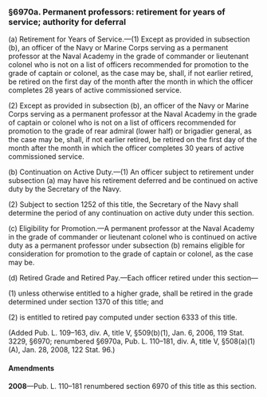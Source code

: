 ### §6970a. Permanent professors: retirement for years of service; authority for deferral ###

(a) Retirement for Years of Service.—(1) Except as provided in subsection (b), an officer of the Navy or Marine Corps serving as a permanent professor at the Naval Academy in the grade of commander or lieutenant colonel who is not on a list of officers recommended for promotion to the grade of captain or colonel, as the case may be, shall, if not earlier retired, be retired on the first day of the month after the month in which the officer completes 28 years of active commissioned service.

(2) Except as provided in subsection (b), an officer of the Navy or Marine Corps serving as a permanent professor at the Naval Academy in the grade of captain or colonel who is not on a list of officers recommended for promotion to the grade of rear admiral (lower half) or brigadier general, as the case may be, shall, if not earlier retired, be retired on the first day of the month after the month in which the officer completes 30 years of active commissioned service.

(b) Continuation on Active Duty.—(1) An officer subject to retirement under subsection (a) may have his retirement deferred and be continued on active duty by the Secretary of the Navy.

(2) Subject to section 1252 of this title, the Secretary of the Navy shall determine the period of any continuation on active duty under this section.

(c) Eligibility for Promotion.—A permanent professor at the Naval Academy in the grade of commander or lieutenant colonel who is continued on active duty as a permanent professor under subsection (b) remains eligible for consideration for promotion to the grade of captain or colonel, as the case may be.

(d) Retired Grade and Retired Pay.—Each officer retired under this section—

(1) unless otherwise entitled to a higher grade, shall be retired in the grade determined under section 1370 of this title; and

(2) is entitled to retired pay computed under section 6333 of this title.

(Added Pub. L. 109–163, div. A, title V, §509(b)(1), Jan. 6, 2006, 119 Stat. 3229, §6970; renumbered §6970a, Pub. L. 110–181, div. A, title V, §508(a)(1)(A), Jan. 28, 2008, 122 Stat. 96.)

#### Amendments ####

**2008**—Pub. L. 110–181 renumbered section 6970 of this title as this section.